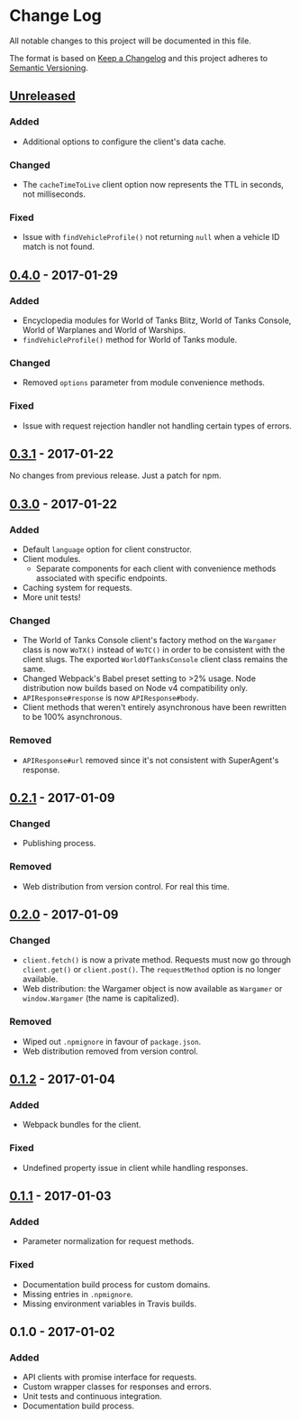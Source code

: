 # Change Log
All notable changes to this project will be documented in this file.

The format is based on [Keep a Changelog](http://keepachangelog.com/) 
and this project adheres to [Semantic Versioning](http://semver.org/).

## [Unreleased]
### Added
- Additional options to configure the client's data cache.

### Changed
- The `cacheTimeToLive` client option now represents the TTL in seconds, not milliseconds.

### Fixed
- Issue with `findVehicleProfile()` not returning `null` when a vehicle ID match is not found.

## [0.4.0] - 2017-01-29
### Added
- Encyclopedia modules for World of Tanks Blitz, World of Tanks Console, World of Warplanes and World of Warships.
- `findVehicleProfile()` method for World of Tanks module.

### Changed
- Removed `options` parameter from module convenience methods.

### Fixed
- Issue with request rejection handler not handling certain types of errors.

## [0.3.1] - 2017-01-22
No changes from previous release. Just a patch for npm.

## [0.3.0] - 2017-01-22
### Added
- Default `language` option for client constructor.
- Client modules.
  - Separate components for each client with convenience methods associated with specific endpoints.
- Caching system for requests.
- More unit tests!

### Changed
- The World of Tanks Console client's factory method on the `Wargamer` class is now `WoTX()` instead of `WoTC()` in order to be consistent with the client slugs. The exported `WorldOfTanksConsole` client class remains the same.
- Changed Webpack's Babel preset setting to >2% usage. Node distribution now builds based on Node v4 compatibility only.
- `APIResponse#response` is now `APIResponse#body`.
- Client methods that weren't entirely asynchronous have been rewritten to be 100% asynchronous.

### Removed
- `APIResponse#url` removed since it's not consistent with SuperAgent's response.

## [0.2.1] - 2017-01-09
### Changed
- Publishing process.

### Removed
- Web distribution from version control. For real this time.

## [0.2.0] - 2017-01-09
### Changed
- `client.fetch()` is now a private method. Requests must now go through `client.get()` or `client.post()`. The `requestMethod` option is no longer available.
- Web distribution: the Wargamer object is now available as `Wargamer` or `window.Wargamer` (the name is capitalized).

### Removed
- Wiped out `.npmignore` in favour of `package.json`.
- Web distribution removed from version control.

## [0.1.2] - 2017-01-04
### Added
- Webpack bundles for the client.

### Fixed
- Undefined property issue in client while handling responses.

## [0.1.1] - 2017-01-03
### Added
- Parameter normalization for request methods.

### Fixed
- Documentation build process for custom domains.
- Missing entries in `.npmignore`.
- Missing environment variables in Travis builds.

## 0.1.0 - 2017-01-02
### Added
- API clients with promise interface for requests.
- Custom wrapper classes for responses and errors.
- Unit tests and continuous integration.
- Documentation build process.

[Unreleased]: https://github.com/hkwu/wargamer/compare/v0.4.0...HEAD
[0.4.0]: https://github.com/hkwu/wargamer/compare/v0.3.1...v0.4.0
[0.3.1]: https://github.com/hkwu/wargamer/compare/v0.3.0...v0.3.1
[0.3.0]: https://github.com/hkwu/wargamer/compare/v0.2.1...v0.3.0
[0.2.1]: https://github.com/hkwu/wargamer/compare/v0.2.0...v0.2.1
[0.2.0]: https://github.com/hkwu/wargamer/compare/v0.1.2...v0.2.0
[0.1.2]: https://github.com/hkwu/wargamer/compare/v0.1.1...v0.1.2
[0.1.1]: https://github.com/hkwu/wargamer/compare/v0.1.0...v0.1.1
